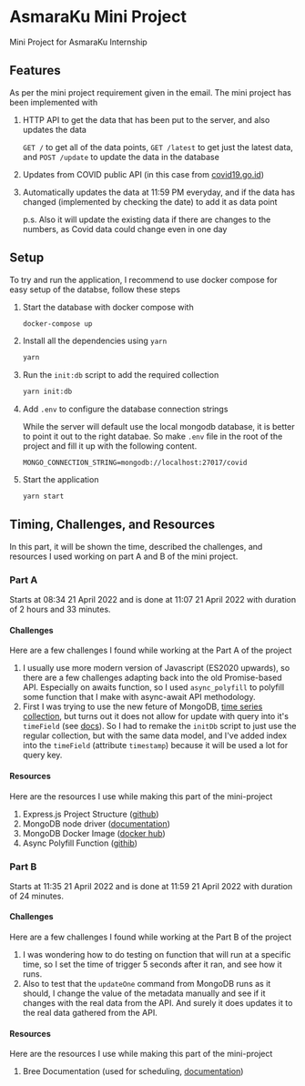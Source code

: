 # AsmaraKu Mini Project

Mini Project for AsmaraKu Internship

## Features

As per the mini project requirement given in the email. The mini project has been implemented with

1. HTTP API to get the data that has been put to the server, and also updates the data

   `GET /` to get all of the data points, `GET /latest` to get just the latest data, and `POST /update` to update the data in the database

2. Updates from COVID public API (in this case from [covid19.go.id](https://data.covid19.go.id/public/api/update.json))
3. Automatically updates the data at 11:59 PM everyday, and if the data has changed (implemented by checking the date) to add it as data point

   p.s. Also it will update the existing data if there are changes to the numbers, as Covid data could change even in one day

## Setup

To try and run the application, I recommend to use docker compose for easy setup of the databse, follow these steps

1. Start the database with docker compose with

   ```bash
   docker-compose up
   ```

2. Install all the dependencies using `yarn`

   ```bash
   yarn
   ```

3. Run the `init:db` script to add the required collection

   ```bash
   yarn init:db
   ```

4. Add `.env` to configure the database connection strings

   While the server will default use the local mongodb database, it is better to point it out to the right databae. So make `.env` file in the root of the project and fill it up with the following content.

   ```
   MONGO_CONNECTION_STRING=mongodb://localhost:27017/covid
   ```

5. Start the application

   ```bash
   yarn start
   ```

## Timing, Challenges, and Resources

In this part, it will be shown the time, described the challenges, and resources I used working on part A and B of the mini project.

### Part A

Starts at 08:34 21 April 2022 and is done at 11:07 21 April 2022 with duration of 2 hours and 33 minutes.

#### Challenges

Here are a few challenges I found while working at the Part A of the project

1. I usually use more modern version of Javascript (ES2020 upwards), so there are a few challenges adapting back into the old Promise-based API. Especially on awaits function, so I used `async_polyfill` to polyfill some function that I make with async-await API methodology.
2. First I was trying to use the new feture of MongoDB, [time series collection](https://www.mongodb.com/docs/manual/core/timeseries-collections/), but turns out it does not allow for update with query into it's `timeField` (see [docs](https://www.mongodb.com/docs/manual/core/timeseries/timeseries-limitations/#updates-and-deletes)). So I had to remake the `initDb` script to just use the regular collection, but with the same data model, and I've added index into the `timeField` (attribute `timestamp`) because it will be used a lot for query key.

#### Resources

Here are the resources I use while making this part of the mini-project

1. Express.js Project Structure ([github](https://github.com/geshan/expressjs-structure))
2. MongoDB node driver ([documentation](https://www.mongodb.com/docs/drivers/node/current/))
3. MongoDB Docker Image ([docker hub](https://hub.docker.com/_/mongo))
4. Async Polyfill Function ([githib](https://github.com/kutlugsahin/async_polyfill))

### Part B

Starts at 11:35 21 April 2022 and is done at 11:59 21 April 2022 with duration of 24 minutes.

#### Challenges

Here are a few challenges I found while working at the Part B of the project

1. I was wondering how to do testing on function that will run at a specific time, so I set the time of trigger 5 seconds after it ran, and see how it runs.
2. Also to test that the `updateOne` command from MongoDB runs as it should, I change the value of the metadata manually and see if it changes with the real data from the API. And surely it does updates it to the real data gathered from the API.

#### Resources

Here are the resources I use while making this part of the mini-project

1. Bree Documentation (used for scheduling, [documentation](https://jobscheduler.net/#/))
